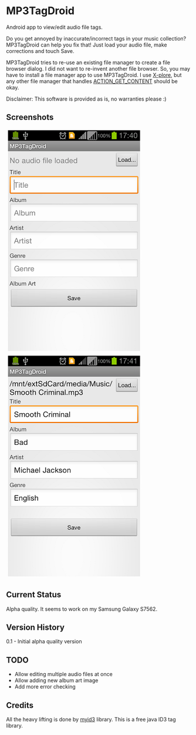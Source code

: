 MP3TagDroid
===========

Android app to view/edit audio file tags.

Do you get annoyed by inaccurate/incorrect tags in your music collection? MP3TagDroid can help you fix that! Just load your audio file, make corrections and touch Save.

MP3TagDroid tries to re-use an existing file manager to create a file browser dialog. I did not want to re-invent another file browser. So, you may have to install a file manager app to use MP3TagDroid. I use [X-plore](http://www.lonelycatgames.com/?app=xplore), but any other file manager that handles [ACTION_GET_CONTENT](http://developer.android.com/reference/android/content/Intent.html#ACTION_GET_CONTENT) should be okay.

Disclaimer: This software is provided as is, no warranties please :)

Screenshots
-----------
<img alt="Screenshot without audio file" src="https://github.com/gowthamgowtham/MP3TagDroid/blob/master/MP3TagDroid/screens/main_screen_no_audio_file.png?raw=true" style="padding: 5px 5px 5px 5px;"/>
<img alt="Screenshot with audio file" src="https://github.com/gowthamgowtham/MP3TagDroid/blob/master/MP3TagDroid/screens/main_screen_with_audio_file.png?raw=true" style="padding: 5px 5px 5px 5px;"/>

Current Status
--------------

Alpha quality. It seems to work on my Samsung Galaxy S7562.

Version History
---------------

0.1 - Initial alpha quality version

TODO
----

 * Allow editing multiple audio files at once
 * Allow adding new album art image
 * Add more error checking

Credits
-------

All the heavy lifting is done by [myid3](http://www.fightingquaker.com/myid3) library. This is a free java ID3 tag library.


